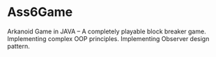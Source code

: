 # Ass6Game
Arkanoid Game in JAVA – A completely playable block breaker game. Implementing complex OOP principles. Implementing Observer design pattern.
